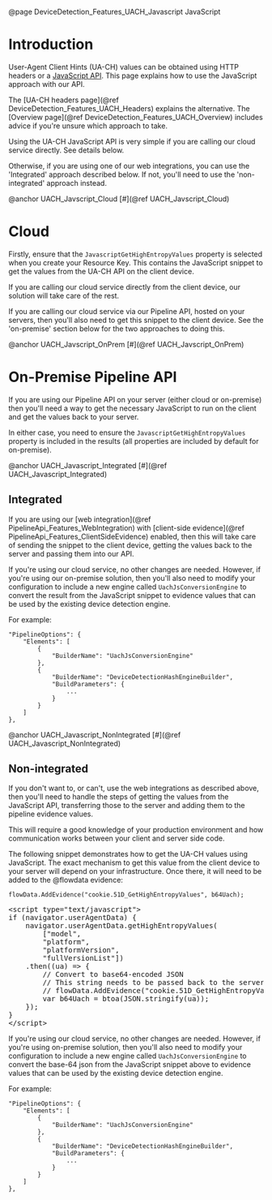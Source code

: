 @page DeviceDetection_Features_UACH_Javascript JavaScript

# Introduction

User-Agent Client Hints (UA-CH) values can be obtained using HTTP headers or 
a [JavaScript API](https://developer.mozilla.org/en-US/docs/Web/API/User-Agent_Client_Hints_API).
This page explains how to use the JavaScript approach with our API.

The [UA-CH headers page](@ref DeviceDetection_Features_UACH_Headers) explains the alternative.
The [Overview page](@ref DeviceDetection_Features_UACH_Overview) includes advice if you're unsure which approach to take.

Using the UA-CH JavaScript API is very simple if you are calling our cloud service directly. 
See details below.

Otherwise, if you are using one of our web integrations, you can use the 'Integrated' 
approach described below. If not, you'll need to use the 'non-integrated' approach instead.

@anchor UACH_Javscript_Cloud
[#](@ref UACH_Javscript_Cloud)
# Cloud

Firstly, ensure that the `JavascriptGetHighEntropyValues` property is selected when 
you create your Resource Key. This contains the JavaScript snippet to get the values from 
the UA-CH API on the client device.

If you are calling our cloud service directly from the client device, our solution will take care 
of the rest.

If you are calling our cloud service via our Pipeline API, hosted on your servers, then you'll
also need to get this snippet to the client device. See the 'on-premise' section below for
the two approaches to doing this.

@anchor UACH_Javscript_OnPrem
[#](@ref UACH_Javscript_OnPrem)
# On-Premise Pipeline API

If you are using our Pipeline API on your server (either cloud or on-premise) then you'll
need a way to get the necessary JavaScript to run on the client and get the values back
to your server.

In either case, you need to ensure the `JavascriptGetHighEntropyValues` property is included 
in the results (all properties are included by default for on-premise).

@anchor UACH_Javascript_Integrated
[#](@ref UACH_Javascript_Integrated)
## Integrated

If you are using our [web integration](@ref PipelineApi_Features_WebIntegration) with 
[client-side evidence](@ref PipelineApi_Features_ClientSideEvidence) enabled, then this will take 
care of sending the snippet to the client device, getting the values back to the server and 
passing them into our API.

If you're using our cloud service, no other changes are needed.
However, if you're using our on-premise solution, then you'll also need to modify your configuration 
to include a new engine called `UachJsConversionEngine` to convert the result from the 
JavaScript snippet to evidence values that can be used by the existing device detection engine.

For example:

```
"PipelineOptions": {
    "Elements": [
        {
            "BuilderName": "UachJsConversionEngine"
        },
        {
            "BuilderName": "DeviceDetectionHashEngineBuilder",
            "BuildParameters": {
                ...
            }
        }
    ]
},
```

@anchor UACH_Javascript_NonIntegrated
[#](@ref UACH_Javascript_NonIntegrated)
## Non-integrated

If you don't want to, or can't, use the web integrations as described above, then you'll need to 
handle the steps of getting the values from the JavaScript API, transferring those to the server
and adding them to the pipeline evidence values.

This will require a good knowledge of your production environment and how communication works 
between your client and server side code.

The following snippet demonstrates how to get the UA-CH values using JavaScript.
The exact mechanism to get this value from the client device to your server will depend on your 
infrastructure. Once there, it will need to be added to the @flowdata evidence:

```
flowData.AddEvidence("cookie.51D_GetHighEntropyValues", b64Uach);
```

<div class="c-code__block c-code__block--outline">
<pre>
&lt;script type="text/javascript"&gt;
if (navigator.userAgentData) {
    navigator.userAgentData.getHighEntropyValues(
        ["model",
        "platform",
        "platformVersion",
        "fullVersionList"])
    .then((ua) => { 
        // Convert to base64-encoded JSON
        // This string needs to be passed back to the server and added to evidence. E.g.
        // flowData.AddEvidence("cookie.51D_GetHighEntropyValues", b64Uach);
        var b64Uach = btoa(JSON.stringify(ua));        
    });
}
&lt;/script&gt;
</pre>
</div>

If you're using our cloud service, no other changes are needed.
However, if you're using on-premise solution, then you'll also need to modify your configuration 
to include a new engine called `UachJsConversionEngine` to convert the base-64 json from the 
JavaScript snippet above to evidence values that can be used by the existing device detection engine.

For example:

```
"PipelineOptions": {
    "Elements": [
        {
            "BuilderName": "UachJsConversionEngine"
        },
        {
            "BuilderName": "DeviceDetectionHashEngineBuilder",
            "BuildParameters": {
                ...
            }
        }
    ]
},
```
